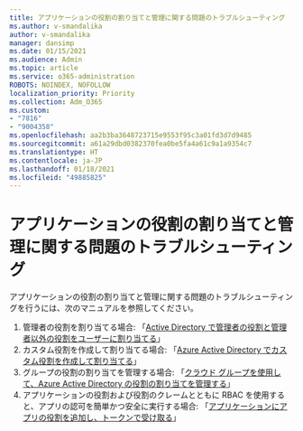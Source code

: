 ```yaml
---
title: アプリケーションの役割の割り当てと管理に関する問題のトラブルシューティング
ms.author: v-smandalika
author: v-smandalika
manager: dansimp
ms.date: 01/15/2021
ms.audience: Admin
ms.topic: article
ms.service: o365-administration
ROBOTS: NOINDEX, NOFOLLOW
localization_priority: Priority
ms.collection: Adm_O365
ms.custom:
- "7816"
- "9004358"
ms.openlocfilehash: aa2b3ba3648723715e9553f95c3a01fd3d7d9485
ms.sourcegitcommit: a61a29dbd0382370fea0be5fa4a61c9a1a9354c7
ms.translationtype: HT
ms.contentlocale: ja-JP
ms.lasthandoff: 01/18/2021
ms.locfileid: "49885825"
---
```

# <a name="troubleshoot-issues-with-application-role-assignment-and-management"></a>アプリケーションの役割の割り当てと管理に関する問題のトラブルシューティング

アプリケーションの役割の割り当てと管理に関する問題のトラブルシューティングを行うには、次のマニュアルを参照してください。

1. 管理者の役割を割り当てる場合: 「[Active Directory で管理者の役割と管理者以外の役割をユーザーに割り当てる](https://docs.microsoft.com/azure/active-directory/fundamentals/active-directory-users-assign-role-azure-portal)」
2. カスタム役割を作成して割り当てる場合: 「[Azure Active Directory でカスタム役割を作成して割り当てる](https://docs.microsoft.com/azure/active-directory/roles/custom-create)」
3. グループの役割の割り当てを管理する場合: 「[クラウド グループを使用して、Azure Active Directory の役割の割り当てを管理する](https://docs.microsoft.com/azure/active-directory/roles/groups-concept)」
4. アプリケーションの役割および役割のクレームとともに RBAC を使用すると、アプリの認可を簡単かつ安全に実行する場合: 「[アプリケーションにアプリの役割を追加し、トークンで受け取る](https://docs.microsoft.com/azure/active-directory/develop/howto-add-app-roles-in-azure-ad-apps#app-roles-vs-groups)」
